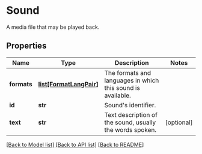 # Sound

A media file that may be played back.
## Properties
Name | Type | Description | Notes
------------ | ------------- | ------------- | -------------
**formats** | [**list[FormatLangPair]**](FormatLangPair.md) | The formats and languages in which this sound is available. | 
**id** | **str** | Sound&#39;s identifier. | 
**text** | **str** | Text description of the sound, usually the words spoken. | [optional] 

[[Back to Model list]](../README.md#documentation-for-models) [[Back to API list]](../README.md#documentation-for-api-endpoints) [[Back to README]](../README.md)


